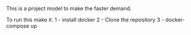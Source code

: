 This is a project model to make the faster demand.

To run this make it:
1 - install docker
2 - Clone the repository
3 - docker-compose up
